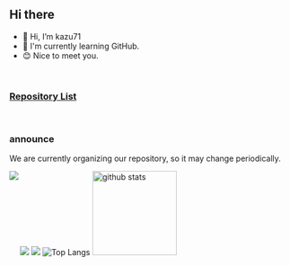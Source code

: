 ## Hi there


- 👋 Hi, I’m kazu71
- 🌱 I'm currently learning GitHub.
- 😊 Nice to meet you.
<br>

### [Repository List](https://github.com/kazu71/Management-Repository)



<br>

### announce
We are currently organizing our repository, so it may change periodically.

<img align="light" src="http://github-profile-summary-cards.vercel.app/api/cards/most-commit-language?username=kazu71&theme=2077&exclude=java,ruby%20" />
<img align="left" src="http://github-profile-summary-cards.vercel.app/api/cards/stats?username=kazu71&theme=radical" />
<img align="light" src="http://github-profile-summary-cards.vercel.app/api/cards/productive-time?username=kazu71&theme=github_dark&utcOffset=9" />
<img alt="Top Langs"  src="https://github-readme-stats.vercel.app/api/top-langs/?username=kazu71&layout=compact&count_private=true&show_icons=true&theme=tokyonight" />
<img alt="github stats" height="150px" src="https://github-readme-stats.vercel.app/api?username=kazu71&count_private=true&show_icons=true&show_icons=true&theme=tokyonight" />





<!---
kazu71/kazu71 is a ✨ special ✨ repository because its `README.md` (this file) appears on your GitHub profile.
You can click the Preview link to take a look at your changes.
--->
